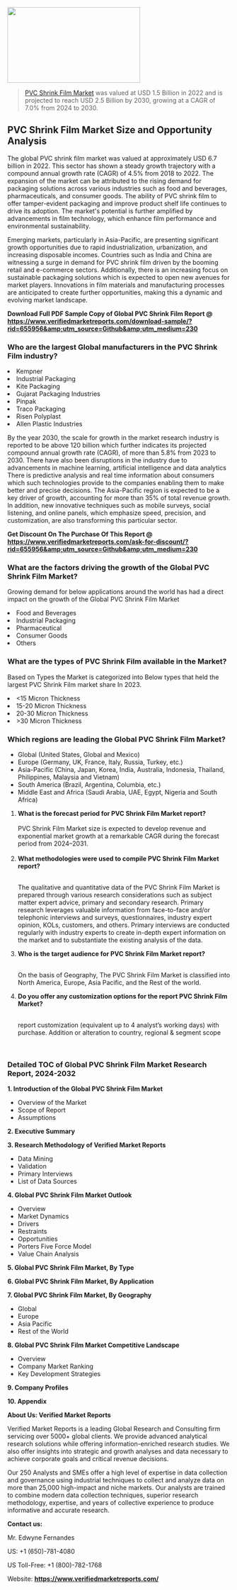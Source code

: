 <img src="https://ffe5etoiles.com/wp-content/uploads/2024/12/MST1-300x171.png" alt="" width="300" height="171" class="alignnone size-medium wp-image-20088" /><blockquote><p><p><a href="https://www.verifiedmarketreports.com/download-sample/?rid=655956&utm_source=Github&utm_medium=230" target="_blank">PVC Shrink Film Market</a> was valued at USD 1.5 Billion in 2022 and is projected to reach USD 2.5 Billion by 2030, growing at a CAGR of 7.0% from 2024 to 2030.</p></blockquote><p><h2>PVC Shrink Film Market Size and Opportunity Analysis</h2><p>The global PVC shrink film market was valued at approximately USD 6.7 billion in 2022. This sector has shown a steady growth trajectory with a compound annual growth rate (CAGR) of 4.5% from 2018 to 2022. The expansion of the market can be attributed to the rising demand for packaging solutions across various industries such as food and beverages, pharmaceuticals, and consumer goods. The ability of PVC shrink film to offer tamper-evident packaging and improve product shelf life continues to drive its adoption. The market's potential is further amplified by advancements in film technology, which enhance film performance and environmental sustainability.</p><p>Emerging markets, particularly in Asia-Pacific, are presenting significant growth opportunities due to rapid industrialization, urbanization, and increasing disposable incomes. Countries such as India and China are witnessing a surge in demand for PVC shrink film driven by the booming retail and e-commerce sectors. Additionally, there is an increasing focus on sustainable packaging solutions which is expected to open new avenues for market players. Innovations in film materials and manufacturing processes are anticipated to create further opportunities, making this a dynamic and evolving market landscape.</p></p><p class=""><strong>Download Full PDF Sample Copy of Global PVC Shrink Film Report @ <a href="https://www.verifiedmarketreports.com/download-sample/?rid=655956&amp;utm_source=Github&amp;utm_medium=230" target="_blank">https://www.verifiedmarketreports.com/download-sample/?rid=655956&amp;utm_source=Github&amp;utm_medium=230</a></strong></p><h3 id="" class="">Who are the largest Global manufacturers in the PVC Shrink Film industry?</h3><p><li>Kempner</li><li> Industrial Packaging</li><li> Kite Packaging</li><li> Gujarat Packaging Industries</li><li> Pinpak</li><li> Traco Packaging</li><li> Risen Polyplast</li><li> Allen Plastic Industries</li></p><div class=""><div class="" dir="" data-message-author-role="" data-message-id="" data-message-model-slug=""><div class=""><div class=""><div class=""><div class="" dir="" data-message-author-role="" data-message-id="" data-message-model-slug=""><div class=""><div class=""><p>By the year 2030, the scale for growth in the market research industry is reported to be above 120 billion which further indicates its projected compound annual growth rate (CAGR), of more than 5.8% from 2023 to 2030. There have also been disruptions in the industry due to advancements in machine learning, artificial intelligence and data analytics There is predictive analysis and real time information about consumers which such technologies provide to the companies enabling them to make better and precise decisions. The Asia-Pacific region is expected to be a key driver of growth, accounting for more than 35% of total revenue growth. In addition, new innovative techniques such as mobile surveys, social listening, and online panels, which emphasize speed, precision, and customization, are also transforming this particular sector.</p><p><strong>Get Discount On The Purchase Of This Report @&nbsp; <a href="https://www.verifiedmarketreports.com/ask-for-discount/?rid=655956&amp;utm_source=Github&amp;utm_medium=230" target="_blank">https://www.verifiedmarketreports.com/ask-for-discount/?rid=655956&amp;utm_source=Github&amp;utm_medium=230</a></strong></p></div></div></div></div></div></div></div></div><h3 id="" class="">What are the factors driving the growth of the Global PVC Shrink Film Market?</h3><p id="" class="">Growing demand for below applications around the world has had a direct impact on the growth of the Global PVC Shrink Film Market</p><p id="" class=""><li>Food and Beverages</li><li> Industrial Packaging</li><li> Pharmaceutical</li><li> Consumer Goods</li><li> Others</li></p><h3 id="" class="">What are the types of PVC Shrink Film available in the Market?</h3><p id="" class="">Based on Types the Market is categorized into Below types that held the largest PVC Shrink Film market share In 2023.</p><p id="" class=""><li><15 Micron Thickness</li><li> 15-20 Micron Thickness</li><li> 20-30 Micron Thickness</li><li> >30 Micron Thickness</li></p><h3 id="" class="">Which regions are leading the Global PVC Shrink Film Market?</h3><ul><li>Global (United States, Global and Mexico)</li><li>Europe (Germany, UK, France, Italy, Russia, Turkey, etc.)</li><li>Asia-Pacific (China, Japan, Korea, India, Australia, Indonesia, Thailand, Philippines, Malaysia and Vietnam)</li><li>South America (Brazil, Argentina, Columbia, etc.)</li><li>Middle East and Africa (Saudi Arabia, UAE, Egypt, Nigeria and South Africa)</li></ul><p><ol><li><strong>What is the forecast period for PVC Shrink Film Market report?<br /></strong><br /><span data-sheets-root="1" data-sheets-value="{&quot;1&quot;:2,&quot;2&quot;:&quot;XXXX size is expected to develop revenue and exponential market growth at a remarkable CAGR during the forecast period from 2024&ndash;2030.&quot;}" data-sheets-userformat="{&quot;2&quot;:12674,&quot;4&quot;:{&quot;1&quot;:2,&quot;2&quot;:16776960},&quot;10&quot;:2,&quot;11&quot;:0,&quot;15&quot;:&quot;Arial&quot;,&quot;16&quot;:12}">PVC Shrink Film Market size is expected to develop revenue and exponential market growth at a remarkable CAGR during the forecast period from 2024&ndash;2031.</span><br /><br /></li><li><strong>What methodologies were used to compile PVC Shrink Film Market report?<br /><br /></strong><p>The qualitative and quantitative data of the&nbsp;PVC Shrink Film Market is prepared through various research considerations such as subject matter expert advice, primary and secondary research. Primary research leverages valuable information from face-to-face and/or telephonic interviews and surveys, questionnaires, industry expert opinion, KOLs, customers, and others. Primary interviews are conducted regularly with industry experts to create in-depth expert information on the market and to substantiate the existing analysis of the data.&nbsp;</p></li><li><strong>Who is the target audience for PVC Shrink Film Market report?<br /><br /></strong><p>On the basis of Geography, The&nbsp;PVC Shrink Film Market is classified into North America, Europe, Asia Pacific, and the Rest of the world.</p></li><li><strong>Do you offer any customization options for the report PVC Shrink Film Market?<br /><br /></strong><p>report customization (equivalent up to 4 analyst&rsquo;s working days) with purchase. Addition or alteration to country, regional &amp; segment scope</p><p>&nbsp;</p></li></ol></p><h3 id="" class="">Detailed TOC of Global PVC Shrink Film Market Research Report, 2024-2032</h3><p id="" class=""><strong>1. Introduction of the Global PVC Shrink Film Market</strong></p><ul><li>Overview of the Market</li><li>Scope of Report</li><li>Assumptions</li></ul><p id="" class=""><strong>2. Executive Summary</strong></p><p id="" class=""><strong>3. Research Methodology of&nbsp;Verified Market Reports</strong></p><ul><li>Data Mining</li><li>Validation</li><li>Primary Interviews</li><li>List of Data Sources</li></ul><p id="" class=""><strong>4. Global PVC Shrink Film Market Outlook</strong></p><ul><li>Overview</li><li>Market Dynamics</li><li>Drivers</li><li>Restraints</li><li>Opportunities</li><li>Porters Five Force Model</li><li>Value Chain Analysis</li></ul><p id="" class=""><strong>5. Global PVC Shrink Film Market, By&nbsp;Type</strong></p><p id="" class=""><strong>6. Global PVC Shrink Film Market, By Application</strong></p><p id="" class=""><strong>7. Global PVC Shrink Film Market, By Geography</strong></p><ul><li>Global</li><li>Europe</li><li>Asia Pacific</li><li>Rest of the World</li></ul><p id="" class=""><strong>8. Global PVC Shrink Film Market Competitive Landscape</strong></p><ul><li>Overview</li><li>Company Market Ranking</li><li>Key Development Strategies</li></ul><p id="" class=""><strong>9. Company Profiles</strong></p><p id="" class=""><strong>10. Appendix</strong></p><p id="" class=""><strong>About Us: Verified Market Reports</strong></p><p id="" class="">Verified Market Reports is a leading Global Research and Consulting firm servicing over 5000+ global clients. We provide advanced analytical research solutions while offering information-enriched research studies. We also offer insights into strategic and growth analyses and data necessary to achieve corporate goals and critical revenue decisions.</p><p id="" class="">Our 250 Analysts and SMEs offer a high level of expertise in data collection and governance using industrial techniques to collect and analyze data on more than 25,000 high-impact and niche markets. Our analysts are trained to combine modern data collection techniques, superior research methodology, expertise, and years of collective experience to produce informative and accurate research.</p><p id="" class=""><strong>Contact us:</strong></p><p id="" class="">Mr. Edwyne Fernandes</p><p id="" class="">US: +1 (650)-781-4080</p><p id="" class="">US Toll-Free: +1 (800)-782-1768</p><p id="" class="">Website: <a target="" data-test-app-aware-link=""><strong>https://www.verifiedmarketreports.com/</strong></a></p>
